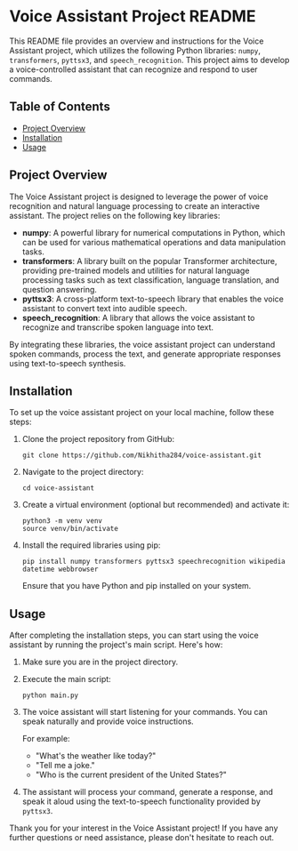 # Voice Assistant Project README

This README file provides an overview and instructions for the Voice Assistant project, which utilizes the following Python libraries: `numpy`, `transformers`, `pyttsx3`, and `speech_recognition`. This project aims to develop a voice-controlled assistant that can recognize and respond to user commands.

## Table of Contents
- [Project Overview](#project-overview)
- [Installation](#installation)
- [Usage](#usage)

## Project Overview
The Voice Assistant project is designed to leverage the power of voice recognition and natural language processing to create an interactive assistant. The project relies on the following key libraries:

- **numpy**: A powerful library for numerical computations in Python, which can be used for various mathematical operations and data manipulation tasks.
- **transformers**: A library built on the popular Transformer architecture, providing pre-trained models and utilities for natural language processing tasks such as text classification, language translation, and question answering.
- **pyttsx3**: A cross-platform text-to-speech library that enables the voice assistant to convert text into audible speech.
- **speech_recognition**: A library that allows the voice assistant to recognize and transcribe spoken language into text.

By integrating these libraries, the voice assistant project can understand spoken commands, process the text, and generate appropriate responses using text-to-speech synthesis.

## Installation
To set up the voice assistant project on your local machine, follow these steps:

1. Clone the project repository from GitHub:

   ```
   git clone https://github.com/Nikhitha284/voice-assistant.git
   ```

2. Navigate to the project directory:

   ```
   cd voice-assistant
   ```

3. Create a virtual environment (optional but recommended) and activate it:

   ```
   python3 -m venv venv
   source venv/bin/activate
   ```

4. Install the required libraries using pip:

   ```
   pip install numpy transformers pyttsx3 speechrecognition wikipedia datetime webbrowser
   ```

   Ensure that you have Python and pip installed on your system.

## Usage
After completing the installation steps, you can start using the voice assistant by running the project's main script. Here's how:

1. Make sure you are in the project directory.

2. Execute the main script:

   ```
   python main.py
   ```

3. The voice assistant will start listening for your commands. You can speak naturally and provide voice instructions.

   For example:
   - "What's the weather like today?"
   - "Tell me a joke."
   - "Who is the current president of the United States?"

4. The assistant will process your command, generate a response, and speak it aloud using the text-to-speech functionality provided by `pyttsx3`.



Thank you for your interest in the Voice Assistant project! If you have any further questions or need assistance, please don't hesitate to reach out.